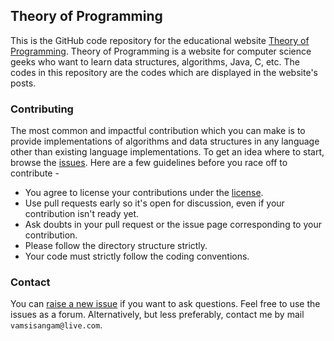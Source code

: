 Theory of Programming
----
This is the GitHub code repository for the educational website [Theory of Programming](http://theoryofprogramming.com/). Theory of Programming is a website for computer science geeks who want to learn data structures, algorithms, Java, C, etc. The codes in this repository are the codes which are displayed in the website's posts.
### Contributing
The most common and impactful contribution which you can make is to provide implementations of algorithms and data structures in any language other than existing language implementations. To get an idea where to start, browse the [issues](https://github.com/VamsiSangam/theoryofprogramming/issues). Here are a few guidelines before you race off to contribute -
* You agree to license your contributions under the
  [license](https://github.com/VamsiSangam/theoryofprogramming/blob/master/LICENSE).
* Use pull requests early so it's open for discussion, even if your
  contribution isn't ready yet.
* Ask doubts in your pull request or the issue page corresponding to your contribution.
* Please follow the directory structure strictly.
* Your code must strictly follow the coding conventions.

### Contact
You can [raise a new issue](https://github.com/VamsiSangam/theoryofprogramming/issues/new) if you want to ask questions. Feel free to use the issues as a forum. Alternatively, but less preferably, contact me by mail ```vamsisangam@live.com```.
